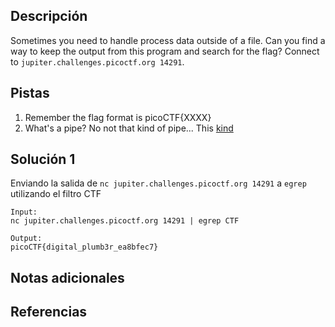 ## Descripción
Sometimes you need to handle process data outside of a file. Can you find a way to keep the output from this program and search for the flag? Connect to `jupiter.challenges.picoctf.org 14291`.
## Pistas
1. Remember the flag format is picoCTF{XXXX}
2. What's a pipe? No not that kind of pipe... This [kind](http://www.linfo.org/pipes.html)

## Solución 1
Enviando la salida de `nc jupiter.challenges.picoctf.org 14291` a `egrep` utilizando el filtro CTF
``` shell
Input: 
nc jupiter.challenges.picoctf.org 14291 | egrep CTF

Output: 
picoCTF{digital_plumb3r_ea8bfec7}
```



## Notas adicionales

## Referencias
